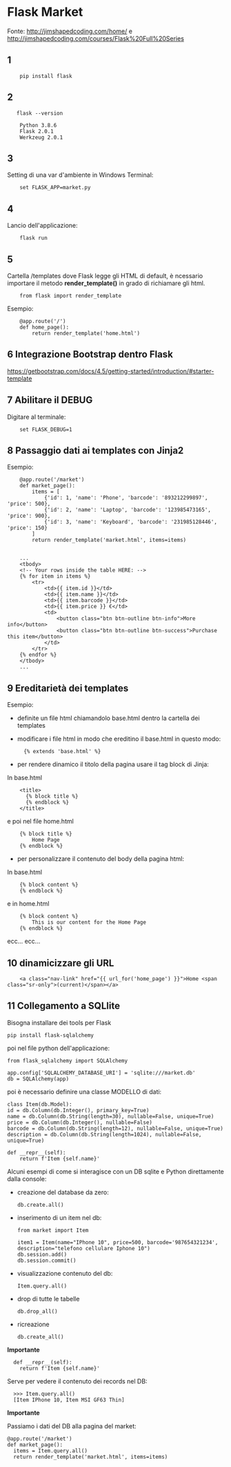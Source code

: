 # Flask Market

Fonte: http://jimshapedcoding.com/home/ e
http://jimshapedcoding.com/courses/Flask%20Full%20Series

## 1
        pip install flask

## 2

       flask --version

        Python 3.8.6
        Flask 2.0.1
        Werkzeug 2.0.1

## 3

Setting di una var d'ambiente in Windows Terminal:

        set FLASK_APP=market.py

## 4

Lancio dell'applicazione:

        flask run

## 5

Cartella /templates dove Flask legge gli HTML di default, è ncessario importare il metodo **render_template()** in grado di richiamare gli html.

        from flask import render_template

Esempio:

        @app.route('/')
        def home_page():
            return render_template('home.html')

## 6 Integrazione Bootstrap dentro Flask

https://getbootstrap.com/docs/4.5/getting-started/introduction/#starter-template

## 7 Abilitare il DEBUG

Digitare al terminale:

        set FLASK_DEBUG=1

## 8 Passaggio dati ai templates con Jinja2

Esempio:

        @app.route('/market')
        def market_page():
            items = [
                {'id': 1, 'name': 'Phone', 'barcode': '893212299897', 'price': 500},
                {'id': 2, 'name': 'Laptop', 'barcode': '123985473165', 'price': 900},
                {'id': 3, 'name': 'Keyboard', 'barcode': '231985128446', 'price': 150}
            ]
            return render_template('market.html', items=items)


        ...
        <tbody>
        <!-- Your rows inside the table HERE: -->
        {% for item in items %}
            <tr>
                <td>{{ item.id }}</td>
                <td>{{ item.name }}</td>
                <td>{{ item.barcode }}</td>
                <td>{{ item.price }} €</td>
                <td>
                    <button class="btn btn-outline btn-info">More info</button>
                    <button class="btn btn-outline btn-success">Purchase this item</button>
                </td>
            </tr>
        {% endfor %}
        </tbody>
        ...

## 9 Ereditarietà dei templates

Esempio:

- definite un file html chiamandolo base.html dentro la cartella dei templates
- modificare i file html in modo che ereditino il base.html in questo modo:

        {% extends 'base.html' %}

- per rendere dinamico il titolo della pagina usare il tag block di Jinja:

In base.html

        <title>
          {% block title %}
          {% endblock %}
        </title>

e poi nel file home.html

        {% block title %}
            Home Page
        {% endblock %}

- per personalizzare il contenuto del body della pagina html:

In base.html

        {% block content %}
        {% endblock %}

e in home.html

        {% block content %}
            This is our content for the Home Page
        {% endblock %}

ecc... ecc...

## 10 dinamicizzare gli URL

        <a class="nav-link" href="{{ url_for('home_page') }}">Home <span class="sr-only">(current)</span></a>

## 11 Collegamento a SQLlite

Bisogna installare dei tools per Flask

    pip install flask-sqlalchemy

poi nel file python dell'applicazione:

    from flask_sqlalchemy import SQLAlchemy

    app.config['SQLALCHEMY_DATABASE_URI'] = 'sqlite:///market.db'
    db = SQLAlchemy(app)

poi è necessario definire una classe MODELLO di dati:

    class Item(db.Model):
    id = db.Column(db.Integer(), primary_key=True)
    name = db.Column(db.String(length=30), nullable=False, unique=True)
    price = db.Column(db.Integer(), nullable=False)
    barcode = db.Column(db.String(length=12), nullable=False, unique=True)
    description = db.Column(db.String(length=1024), nullable=False, unique=True)

    def __repr__(self):
        return f'Item {self.name}'

Alcuni esempi di come si interagisce con un DB sqlite e Python direttamente dalla console:

- creazione del database da zero:

      db.create.all()

- inserimento di un item nel db:

      from market import Item
      
      item1 = Item(name="IPhone 10", price=500, barcode='987654321234', description="telefono cellulare Iphone 10")
      db.session.add()
      db.session.commit()

- visualizzazione contenuto del db:

      Item.query.all()

- drop di tutte le tabelle

      db.drop_all()

- ricreazione

      db.create_all()

**Importante**

      def __repr__(self):
        return f'Item {self.name}'

Serve per vedere il contenuto dei records nel DB:

      >>> Item.query.all()
      [Item IPhone 10, Item MSI GF63 Thin]

**Importante**

Passiamo i dati del DB alla pagina del market:

    @app.route('/market')
    def market_page():
      items = Item.query.all()
      return render_template('market.html', items=items)


